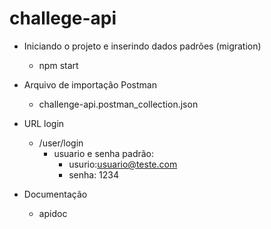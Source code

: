 # challege-api

- Iniciando o projeto e inserindo dados padrões (migration)
  - npm start

- Arquivo de importação Postman
  - challenge-api.postman_collection.json
- URL login
  - /user/login
    - usuario e senha padrão: 
      - usurio:usuario@teste.com 
      - senha: 1234

- Documentação 
  - apidoc
